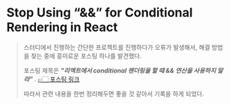 # Stop Using “&&” for Conditional Rendering in React

> 스터디에서 진행하는 간단한 프로젝트를 진행하다가 오류가 발생해서, 해결 방법을 찾는 중에 흥미로운 포스팅 하나를 발견했다.
>
> 포스팅 제목은 _**"리액트에서 conditional 렌더링을 할 때 && 연산을 사용하지 말라"**_ . [👉🏻 포스팅 링크](https://medium.com/geekculture/stop-using-for-conditional-rendering-in-react-a0f7b96200f8)
>
> 따라서 관련 내용을 한번 정리해두면 좋을 것 같아서 기록을 하게 되었다.
